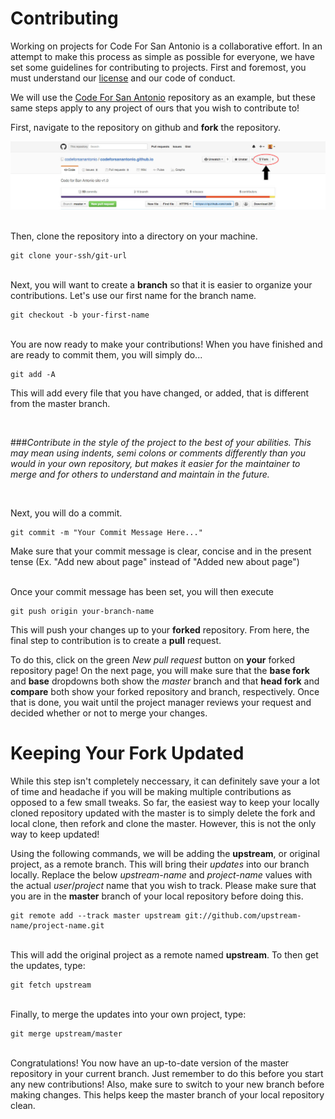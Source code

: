 # Contributing

Working on projects for Code For San Antonio is a collaborative effort. In an attempt to make this process as simple as possible for everyone, we have set some guidelines for contributing to projects. First and foremost, you must understand our [license] and our code of conduct.

[license]: https://github.com/codeforsanantonio/codeforsanantonio.github.io/blob/master/LICENSE

We will use the [Code For San Antonio] repository as an example, but these same steps apply to any project of ours that you wish to contribute to!

[Code For San Antonio]: https://github.com/codeforsanantonio/codeforsanantonio.github.io

First, navigate to the repository on github and **fork** the repository.

![GitHub Fork](img/github_fork.jpg)


<br>Then, clone the repository into a directory on your machine.
```
git clone your-ssh/git-url
```

<br>Next, you will want to create a **branch** so that it is easier to organize your contributions. Let's use our first name for the branch name.
```
git checkout -b your-first-name
```

<br>You are now ready to make your contributions! When you have finished and are ready to commit them, you will simply do...
```
git add -A
```
This will add every file that you have changed, or added, that is different from the master branch.

<br>

###*Contribute in the style of the project to the best of your abilities.* *This may mean using indents, semi colons or comments differently than you would in your own repository, but makes it easier for the maintainer to merge and for others to understand and maintain in the future.*

<br>

Next, you will do a commit.
```
git commit -m "Your Commit Message Here..."
```
Make sure that your commit message is clear, concise and in the present tense (Ex. "Add new about page" instead of "Added new about page")


<br>Once your commit message has been set, you will then execute
```
git push origin your-branch-name
```
This will push your changes up to your **forked** repository. From here, the final step to contribution is to create a **pull** request.

To do this, click on the green *New pull request* button on **your** forked repository page! On the next page, you will make sure that the **base fork** and **base** dropdowns both show the *master* branch and that **head fork** and **compare** both show your forked repository and branch, respectively.
Once that is done, you wait until the project manager reviews your request and decided whether or not to merge your changes.

# Keeping Your Fork Updated

While this step isn't completely neccessary, it can definitely save your a lot of time and headache if you will be making multiple contributions as opposed to a few small tweaks. So far, the easiest way to keep your locally cloned repository updated with the master is to simply delete the fork and local clone, then refork and clone the master. However, this is not the only way to keep updated!

Using the following commands, we will be adding the **upstream**, or original project, as a remote branch. This will bring their *updates* into our branch locally. Replace the below *upstream-name* and *project-name* values with the actual *user*/*project* name that you wish to track. Please make sure that you are in the **master** branch of your local repository before doing this.
```
git remote add --track master upstream git://github.com/upstream-name/project-name.git
```

<br>This will add the original project as a remote named **upstream**. To then get the updates, type:
```
git fetch upstream
```

<br>Finally, to merge the updates into your own project, type:
```
git merge upstream/master
```

<br>Congratulations! You now have an up-to-date version of the master repository in your current branch. Just remember to do this before you start any new contributions! Also, make sure to switch to your new branch before making changes. This helps keep the master branch of your local repository clean.
